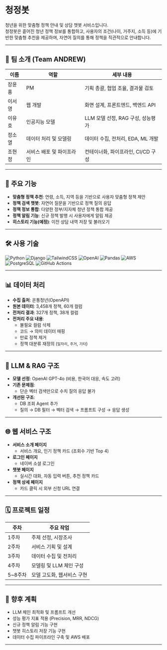 # 청정봇

청년을 위한 맞춤형 정책 안내 및 상담 챗봇 서비스입니다.  
청정봇은 흩어진 청년 정책 정보를 통합하고, 사용자의 조건(나이, 거주지, 소득 등)에 기반한 맞춤형 추천을 제공하며, 자연어 질의를 통해 정책을 직관적으로 안내합니다.

---

## 👥 팀 소개 (Team ANDREW)

| 이름     | 역할                      | 세부 내용 |
|----------|---------------------------|-----------|
| 장윤홍   | PM                        | 기획 총괄, 협업 조율, 결과물 검토 |
| 이서영   | 웹 개발                   | 화면 설계, 프론트엔드, 백엔드 API |
| 이유호   | 인공지능 모델             | LLM 모델 선정, RAG 구성, 성능평가 |
| 정소열   | 데이터 처리 및 모델링     | 데이터 수집, 전처리, EDA, ML 개발 |
| 조현정   | 서비스 배포 및 파이프라인 | 컨테이너화, 파이프라인, CI/CD 구성 |

---

## 🎯 주요 기능

- **맞춤형 정책 추천**: 연령, 소득, 지역 등을 기반으로 사용자 맞춤형 정책 제안
- **정책 검색 챗봇**: 자연어 질문을 기반으로 정책 질의 응답
- **정책 정보 통합**: 다양한 정부/지자체 청년 정책 통합 제공
- **정책 알림 기능**: 신규 정책 발행 시 사용자에게 알림 제공
- **히스토리 기능(예정)**: 이전 상담 내역 저장 및 불러오기

---

## 🛠 사용 기술

![Python](https://img.shields.io/badge/Python-3776AB?style=for-the-badge&logo=python&logoColor=white)
![Django](https://img.shields.io/badge/Django-092E20?style=for-the-badge&logo=django&logoColor=white)
![TailwindCSS](https://img.shields.io/badge/Tailwind_CSS-06B6D4?style=for-the-badge&logo=tailwindcss&logoColor=white)
![OpenAI](https://img.shields.io/badge/OpenAI-412991?style=for-the-badge&logo=openai&logoColor=white)
![Pandas](https://img.shields.io/badge/Pandas-150458?style=for-the-badge&logo=pandas&logoColor=white)
![AWS](https://img.shields.io/badge/AWS-232F3E?style=for-the-badge&logo=amazonaws&logoColor=white)
![PostgreSQL](https://img.shields.io/badge/PostgreSQL-4169E1?style=for-the-badge&logo=postgresql&logoColor=white)
![GitHub Actions](https://img.shields.io/badge/GitHub_Actions-2088FF?style=for-the-badge&logo=githubactions&logoColor=white)

---

## 📊 데이터 처리

- **수집 출처**: 온통청년(OpenAPI)
- **원본 데이터**: 3,458개 정책, 60개 컬럼
- **전처리 결과**: 327개 정책, 38개 컬럼
- **전처리 주요 내용**:
  - 불필요 컬럼 삭제
  - 코드 → 의미 데이터 매핑
  - 만료 정책 제거
  - 정책 대분류 재정의 (`일자리`, `주거`, `기타`)

---

## 🧠 LLM & RAG 구조

- **모델 선정**: OpenAI GPT-4o (비용, 한국어 대응, 속도 고려)
- **기존 문제점**:
  - 단순 벡터 검색만으로 수치 질의 응답 불가
- **개선된 구조**:
  - DB 조회 Agent 추가
  - 질의 → DB 필터 → 벡터 검색 → 프롬프트 구성 → 응답 생성

---

## 🌐 웹 서비스 구조

- **서비스 소개 페이지**
  - 서비스 개요, 인기 정책 카드 (조회수 기반 Top 4)
- **로그인 페이지**
  - 네이버 소셜 로그인
- **챗봇 페이지**
  - 실시간 대화, 자동 입력 버튼, 추천 정책 카드
- **정책 상세 페이지**
  - 카드 클릭 시 외부 신청 URL 연결

---

## 🗓 프로젝트 일정

| 주차 | 주요 작업 |
|------|----------|
| 1주차 | 주제 선정, 시장조사 |
| 2주차 | 서비스 기획 및 설계 |
| 3주차 | 데이터 수집 및 전처리 |
| 4주차 | 모델링 및 LLM 체인 구성 |
| 5~8주차 | 모델 고도화, 웹서비스 구현 |

---

## 🔮 향후 계획

- LLM 체인 최적화 및 프롬프트 개선
- 성능 평가 지표 적용 (Precision, MRR, NDCG)
- 신규 정책 알림 기능 구현
- 챗봇 히스토리 저장 기능 구현
- 데이터 수집 파이프라인 구축 및 AWS 배포

---

